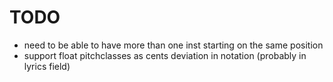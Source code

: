 # TODO

- need to be able to have more than one inst starting on the same position
- support float pitchclasses as cents deviation in notation (probably in lyrics field)
